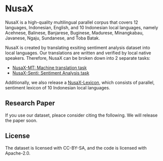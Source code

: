 # NusaX

NusaX is a high-quality  multilingual parallel corpus that covers 12 languages, Indonesian, English, and 10 Indonesian local languages, namely Acehnese, Balinese, Banjarese, Buginese, Madurese, Minangkabau, Javanese, Ngaju, Sundanese, and Toba Batak.

NusaX is created by translating exsiting sentiment analysis dataset into local languages.
Our translations are written and verified by local native speakers. Therefore, NusaX can be broken down into 2 separate tasks:

- [NusaX-MT: Machine translation task](https://github.com/IndoNLP/nusax/tree/main/datasets/mt)
- [NusaX-Senti: Sentiment Analysis task](https://github.com/IndoNLP/nusax/tree/main/datasets/sentiment)

Additionally, we also release a [NusaX-Lexicon](https://github.com/IndoNLP/nusax/tree/main/datasets/lexicon), which consists of parallel, sentiment lexicon of 10 Indonesian local languages.

## Research Paper
If you use our dataset, pleace consider citing the following.
We will release the paper soon.

## License
The dataset is licensed with CC-BY-SA, and the code is licensed with Apache-2.0.
